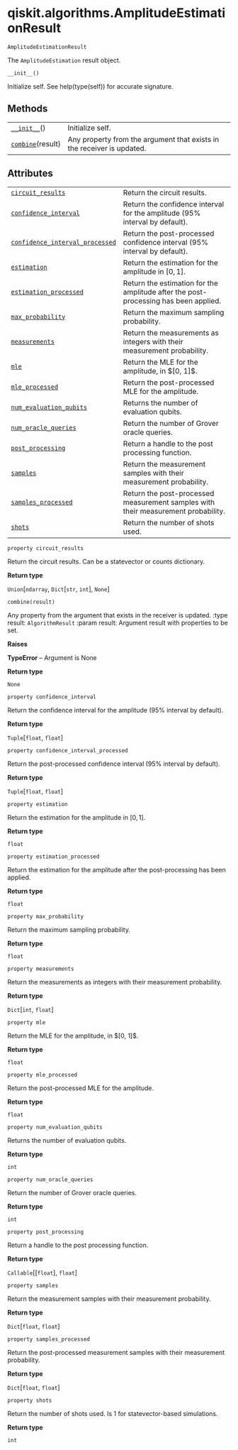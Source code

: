 # qiskit.algorithms.AmplitudeEstimationResult



`AmplitudeEstimationResult`

The `AmplitudeEstimation` result object.



`__init__()`

Initialize self. See help(type(self)) for accurate signature.

## Methods

|                                                                                                                                 |                                                                        |
| ------------------------------------------------------------------------------------------------------------------------------- | ---------------------------------------------------------------------- |
| [`__init__`](#qiskit.algorithms.AmplitudeEstimationResult.__init__ "qiskit.algorithms.AmplitudeEstimationResult.__init__")()    | Initialize self.                                                       |
| [`combine`](#qiskit.algorithms.AmplitudeEstimationResult.combine "qiskit.algorithms.AmplitudeEstimationResult.combine")(result) | Any property from the argument that exists in the receiver is updated. |

## Attributes

|                                                                                                                                                                                           |                                                                                     |
| ----------------------------------------------------------------------------------------------------------------------------------------------------------------------------------------- | ----------------------------------------------------------------------------------- |
| [`circuit_results`](#qiskit.algorithms.AmplitudeEstimationResult.circuit_results "qiskit.algorithms.AmplitudeEstimationResult.circuit_results")                                           | Return the circuit results.                                                         |
| [`confidence_interval`](#qiskit.algorithms.AmplitudeEstimationResult.confidence_interval "qiskit.algorithms.AmplitudeEstimationResult.confidence_interval")                               | Return the confidence interval for the amplitude (95% interval by default).         |
| [`confidence_interval_processed`](#qiskit.algorithms.AmplitudeEstimationResult.confidence_interval_processed "qiskit.algorithms.AmplitudeEstimationResult.confidence_interval_processed") | Return the post-processed confidence interval (95% interval by default).            |
| [`estimation`](#qiskit.algorithms.AmplitudeEstimationResult.estimation "qiskit.algorithms.AmplitudeEstimationResult.estimation")                                                          | Return the estimation for the amplitude in $[0, 1]$.                                |
| [`estimation_processed`](#qiskit.algorithms.AmplitudeEstimationResult.estimation_processed "qiskit.algorithms.AmplitudeEstimationResult.estimation_processed")                            | Return the estimation for the amplitude after the post-processing has been applied. |
| [`max_probability`](#qiskit.algorithms.AmplitudeEstimationResult.max_probability "qiskit.algorithms.AmplitudeEstimationResult.max_probability")                                           | Return the maximum sampling probability.                                            |
| [`measurements`](#qiskit.algorithms.AmplitudeEstimationResult.measurements "qiskit.algorithms.AmplitudeEstimationResult.measurements")                                                    | Return the measurements as integers with their measurement probability.             |
| [`mle`](#qiskit.algorithms.AmplitudeEstimationResult.mle "qiskit.algorithms.AmplitudeEstimationResult.mle")                                                                               | Return the MLE for the amplitude, in $\[0, 1]\$.                                    |
| [`mle_processed`](#qiskit.algorithms.AmplitudeEstimationResult.mle_processed "qiskit.algorithms.AmplitudeEstimationResult.mle_processed")                                                 | Return the post-processed MLE for the amplitude.                                    |
| [`num_evaluation_qubits`](#qiskit.algorithms.AmplitudeEstimationResult.num_evaluation_qubits "qiskit.algorithms.AmplitudeEstimationResult.num_evaluation_qubits")                         | Returns the number of evaluation qubits.                                            |
| [`num_oracle_queries`](#qiskit.algorithms.AmplitudeEstimationResult.num_oracle_queries "qiskit.algorithms.AmplitudeEstimationResult.num_oracle_queries")                                  | Return the number of Grover oracle queries.                                         |
| [`post_processing`](#qiskit.algorithms.AmplitudeEstimationResult.post_processing "qiskit.algorithms.AmplitudeEstimationResult.post_processing")                                           | Return a handle to the post processing function.                                    |
| [`samples`](#qiskit.algorithms.AmplitudeEstimationResult.samples "qiskit.algorithms.AmplitudeEstimationResult.samples")                                                                   | Return the measurement samples with their measurement probability.                  |
| [`samples_processed`](#qiskit.algorithms.AmplitudeEstimationResult.samples_processed "qiskit.algorithms.AmplitudeEstimationResult.samples_processed")                                     | Return the post-processed measurement samples with their measurement probability.   |
| [`shots`](#qiskit.algorithms.AmplitudeEstimationResult.shots "qiskit.algorithms.AmplitudeEstimationResult.shots")                                                                         | Return the number of shots used.                                                    |



`property circuit_results`

Return the circuit results. Can be a statevector or counts dictionary.

**Return type**

`Union`\[`ndarray`, `Dict`\[`str`, `int`], `None`]



`combine(result)`

Any property from the argument that exists in the receiver is updated. :type result: `AlgorithmResult` :param result: Argument result with properties to be set.

**Raises**

**TypeError** – Argument is None

**Return type**

`None`



`property confidence_interval`

Return the confidence interval for the amplitude (95% interval by default).

**Return type**

`Tuple`\[`float`, `float`]



`property confidence_interval_processed`

Return the post-processed confidence interval (95% interval by default).

**Return type**

`Tuple`\[`float`, `float`]



`property estimation`

Return the estimation for the amplitude in $[0, 1]$.

**Return type**

`float`



`property estimation_processed`

Return the estimation for the amplitude after the post-processing has been applied.

**Return type**

`float`



`property max_probability`

Return the maximum sampling probability.

**Return type**

`float`



`property measurements`

Return the measurements as integers with their measurement probability.

**Return type**

`Dict`\[`int`, `float`]



`property mle`

Return the MLE for the amplitude, in $\[0, 1]\$.

**Return type**

`float`



`property mle_processed`

Return the post-processed MLE for the amplitude.

**Return type**

`float`



`property num_evaluation_qubits`

Returns the number of evaluation qubits.

**Return type**

`int`



`property num_oracle_queries`

Return the number of Grover oracle queries.

**Return type**

`int`



`property post_processing`

Return a handle to the post processing function.

**Return type**

`Callable`\[\[`float`], `float`]



`property samples`

Return the measurement samples with their measurement probability.

**Return type**

`Dict`\[`float`, `float`]



`property samples_processed`

Return the post-processed measurement samples with their measurement probability.

**Return type**

`Dict`\[`float`, `float`]



`property shots`

Return the number of shots used. Is 1 for statevector-based simulations.

**Return type**

`int`

